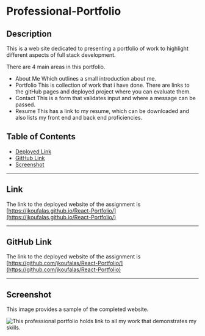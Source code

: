 # Professional-Portfolio

## Description

This is a web site dedicated to presenting a portfolio of work to highlight different aspects of full stack development.

There are 4 main areas in this portfolio.

- About Me
  Which outlines a small introduction about me.
- Portfolio
  This is collection of work that i have done.
  There are links to the gitHub pages and deployed project where you can evaluate them.
- Contact
  This is a form that validates input and where a message can be passed.
- Resume
  This has a link to my resume, which can be downloaded and also lists my front end and back end proficiencies.
  <br>

## Table of Contents

- [Deployed Link](#Link)
- [GitHub Link](#github-link)
- [Screenshot](#Screenshot)

---

## Link

The link to the deployed website of the assignment is <br>
[https://jkoufalas.github.io/React-Portfolio/](https://jkoufalas.github.io/React-Portfolio/)

---

## GitHub Link

The link to the deployed website of the assignment is <br>
[https://github.com/jkoufalas/React-Portfolio/](https://github.com/jkoufalas/React-Portfolio)

---

## Screenshot

This image provides a sample of the completed website.

![This professional portfolio holds link to all my work that demonstrates my skills.](./assets/Images/jkoufalas.github.io.jpg)
